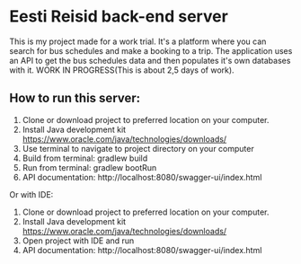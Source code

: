 # Eesti Reisid back-end server

This is my project made for a work trial. It's a platform where you can search for bus schedules and
make a booking to a trip. The application uses an API to get the bus schedules data and then populates it's own databases with it.
WORK IN PROGRESS(This is about 2,5 days of work).

## How to run this server:
1) Clone or download project to preferred location on your computer.
2) Install Java development kit https://www.oracle.com/java/technologies/downloads/
3) Use terminal to navigate to project directory on your computer
4) Build from terminal: gradlew build
5) Run from terminal: gradlew bootRun
6) API documentation: http://localhost:8080/swagger-ui/index.html


Or with IDE:
1) Clone or download project to preferred location on your computer.
2) Install Java development kit https://www.oracle.com/java/technologies/downloads/
3) Open project with IDE and run
4) API documentation: http://localhost:8080/swagger-ui/index.html
